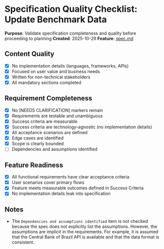 # Specification Quality Checklist: Update Benchmark Data

**Purpose**: Validate specification completeness and quality before proceeding to planning
**Created**: 2025-10-29
**Feature**: [spec.md](spec.md)

## Content Quality

- [X] No implementation details (languages, frameworks, APIs)
- [X] Focused on user value and business needs
- [X] Written for non-technical stakeholders
- [X] All mandatory sections completed

## Requirement Completeness

- [X] No [NEEDS CLARIFICATION] markers remain
- [X] Requirements are testable and unambiguous
- [X] Success criteria are measurable
- [X] Success criteria are technology-agnostic (no implementation details)
- [X] All acceptance scenarios are defined
- [X] Edge cases are identified
- [X] Scope is clearly bounded
- [ ] Dependencies and assumptions identified

## Feature Readiness

- [X] All functional requirements have clear acceptance criteria
- [X] User scenarios cover primary flows
- [X] Feature meets measurable outcomes defined in Success Criteria
- [X] No implementation details leak into specification

## Notes

- The `Dependencies and assumptions identified` item is not checked because the spec does not explicitly list the assumptions. However, the assumptions are implicit in the requirements. For example, it is assumed that the Central Bank of Brazil API is available and that the data format is consistent.